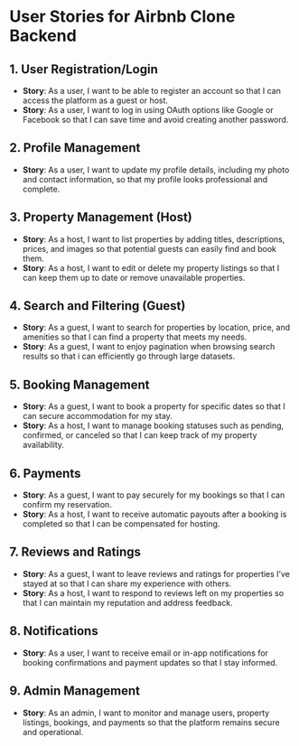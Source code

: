 # User Stories for Airbnb Clone Backend  

## 1. User Registration/Login  
- **Story**: As a user, I want to be able to register an account so that I can access the platform as a guest or host.  
- **Story**: As a user, I want to log in using OAuth options like Google or Facebook so that I can save time and avoid creating another password.  

## 2. Profile Management  
- **Story**: As a user, I want to update my profile details, including my photo and contact information, so that my profile looks professional and complete.  

## 3. Property Management (Host)  
- **Story**: As a host, I want to list properties by adding titles, descriptions, prices, and images so that potential guests can easily find and book them.  
- **Story**: As a host, I want to edit or delete my property listings so that I can keep them up to date or remove unavailable properties.  

## 4. Search and Filtering (Guest)  
- **Story**: As a guest, I want to search for properties by location, price, and amenities so that I can find a property that meets my needs.  
- **Story**: As a guest, I want to enjoy pagination when browsing search results so that i can efficiently go through large datasets.  

## 5. Booking Management  
- **Story**: As a guest, I want to book a property for specific dates so that I can secure accommodation for my stay.  
- **Story**: As a host, I want to manage booking statuses such as pending, confirmed, or canceled so that I can keep track of my property availability.  

## 6. Payments  
- **Story**: As a guest, I want to pay securely for my bookings so that I can confirm my reservation.  
- **Story**: As a host, I want to receive automatic payouts after a booking is completed so that I can be compensated for hosting.  

## 7. Reviews and Ratings  
- **Story**: As a guest, I want to leave reviews and ratings for properties I’ve stayed at so that I can share my experience with others.  
- **Story**: As a host, I want to respond to reviews left on my properties so that I can maintain my reputation and address feedback.  

## 8. Notifications  
- **Story**: As a user, I want to receive email or in-app notifications for booking confirmations and payment updates so that I stay informed.  

## 9. Admin Management  
- **Story**: As an admin, I want to monitor and manage users, property listings, bookings, and payments so that the platform remains secure and operational.  
